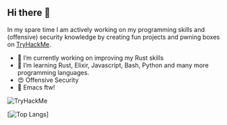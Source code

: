 ## Hi there 👋

In my spare time I am actively working on my programming skills and (offensive) security knowledge by creating fun projects and pwning boxes on [TryHackMe](https://tryhackme.com/p/12323fdsverv).

- :crab: I’m currently working on improving my Rust skills
- :dizzy: I’m learning Rust, Elixir, Javascript, Bash, Python and many more programming languages.
- :heart_eyes: Offensive Security
- :purple_heart: Emacs ftw!

<img src="https://tryhackme-badges.s3.amazonaws.com/12323fdsverv.png" alt="TryHackMe">


[![Top Langs](https://github-readme-stats.vercel.app/api/top-langs/?username=50022445&theme=dracula&langs_count=8&layout=compact)]
